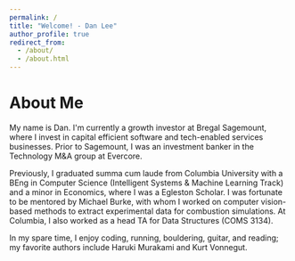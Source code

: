 ```yaml
---
permalink: /
title: "Welcome! - Dan Lee"
author_profile: true
redirect_from: 
  - /about/
  - /about.html
---
```


About Me
======
My name is Dan. I'm currently a growth investor at Bregal Sagemount, where I invest in capital efficient software and tech-enabled services businesses. Prior to Sagemount, I was an investment banker in the Technology M&A group at Evercore.

Previously, I graduated summa cum laude from Columbia University with a BEng in Computer Science (Intelligent Systems & Machine Learning Track) and a minor in Economics, where I was a Egleston Scholar. I was fortunate to be mentored by Michael Burke, with whom I worked on computer vision-based methods to extract experimental data for combustion simulations. At Columbia, I also worked as a head TA for Data Structures (COMS 3134).

In my spare time, I enjoy coding, running, bouldering, guitar, and reading; my favorite authors include Haruki Murakami and Kurt Vonnegut.

